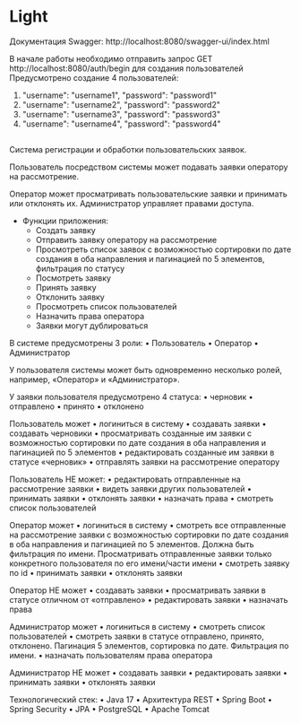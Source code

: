 Light
=======

Документация Swagger: http://localhost:8080/swagger-ui/index.html

В начале работы необходимо отправить запрос GET http://localhost:8080/auth/begin для создания пользователей
   Предусмотрено создание 4 пользователей:
   1. "username": "username1",
      "password": "password1"
   2. "username": "username2",
      "password": "password2"
   3. "username": "username3",
      "password": "password3"
   4. "username": "username4",
      "password": "password4"

##      

Cистема регистрации и обработки пользовательских заявок.

Пользователь посредством системы может подавать заявки оператору на рассмотрение.

Оператор может просматривать пользовательские заявки и принимать или отклонять их.
Администратор управляет правами доступа.

- Функции приложения:
   - Создать заявку
   - Отправить заявку оператору на рассмотрение
   - Просмотреть список заявок с возможностью сортировки по дате создания в оба
направления и пагинацией по 5 элементов, фильтрация по статусу
   - Посмотреть заявку
   - Принять заявку
   - Отклонить заявку
   - Просмотреть список пользователей
   - Назначить права оператора
   - Заявки могут дублироваться

В системе предусмотрены 3 роли:
   • Пользователь
   • Оператор
   • Администратор

У пользователя системы может быть одновременно несколько ролей, например,
«Оператор» и «Администратор».

У заявки пользователя предусмотрено 4 статуса:
   • черновик
   • отправлено
   • принято
   • отклонено

Пользователь может
   • логиниться в систему
   • создавать заявки
   • создавать черновики
   • просматривать созданные им заявки с возможностью сортировки по дате
создания в оба направления и пагинацией по 5 элементов
   • редактировать созданные им заявки в статусе «черновик»
   • отправлять заявки на рассмотрение оператору

Пользователь НЕ может:
   • редактировать отправленные на рассмотрение заявки
   • видеть заявки других пользователей
   • принимать заявки
   • отклонять заявки
   • назначать права
   • смотреть список пользователей

Оператор может
   • логиниться в систему
   • смотреть все отправленные на рассмотрение заявки с возможностью
сортировки по дате создания в оба направления и пагинацией по 5 элементов. Должна быть фильтрация по имени. Просматривать отправленные заявки только конкретного пользователя по его имени/части имени
   • смотреть заявку по id
   • принимать заявки
   • отклонять заявки

Оператор НЕ может
   • создавать заявки
   • просматривать заявки в статусе отличном от «отправлено»
   • редактировать заявки
   • назначать права

Администратор может
   • логиниться в систему
   • смотреть список пользователей
   • смотреть заявки в статусе отправлено, принято, отклонено. Пагинация 5 элементов, сортировка по дате. Фильтрация по имени.
   • назначать пользователям права оператора

Администратор НЕ может
   • создавать заявки
   • редактировать заявки
   • принимать заявки
   • отклонять заявки


Технологический стек:
   • Java 17
   • Архитектура REST
   • Spring Boot
   • Spring Security
   • JPA
   • PostgreSQL
   • Apache Tomcat
